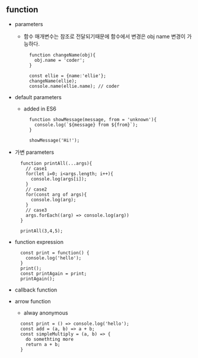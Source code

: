 
## function

* parameters
  - 함수 매개변수는 참조로 전달되기때문에 함수에서 변경은 obj name 변경이 가능하다.
     ```
       function changeName(obj){
         obj.name = 'coder';
       }

       const ellie = {name:'ellie'};
       changeName(ellie);
       console.name(ellie.name); // coder
     ```

* default parameters
  - added in ES6
    ```
      function showMessage(message, from = 'unknown'){
        console.log(`${message} from ${from}`);
      }

      showMessage('Hi!');
    ```

* 가변 parameters
  ```
    function printAll(...args){
      // case1
      for(let i=0; i<args.length; i++){
        console.log(args[i]);
      }
      // case2
      for(const arg of args){
        console.log(arg);
      }
      // case3
      args.forEach((arg) => console.log(arg))
    }

    printAll(3,4,5);
  ```

* function expression
  ```
    const print = function() {
      console.log('hello');
    }
    print();
    const printAgain = print;
    printAgain();
  ```

* callback function

* arrow function
  - alway anonymous
  ```
    const print = () => console.log('hello');
    const add = (a, b) => a + b;
    const simpleMultiply = (a, b) => {
      do somethting more
      return a + b;
    }
  ```
